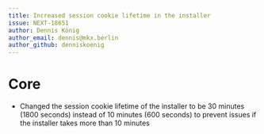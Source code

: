 ```yaml
---
title: Increased session cookie lifetime in the installer
issue: NEXT-18651
author: Dennis König
author_email: dennis@mkx.berlin 
author_github: denniskoenig
---
```

# Core
* Changed the session cookie lifetime of the installer to be 30 minutes (1800 seconds) instead of 10 minutes (600 seconds) to prevent issues if the installer takes more than 10 minutes
